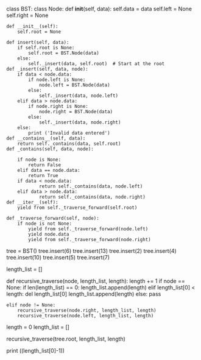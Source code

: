 class BST:
    class Node:
        def __init__(self, data):
            self.data = data
            self.left = None
            self.right = None

    def __init__(self):
        self.root = None

    def insert(self, data):
        if self.root is None:
            self.root = BST.Node(data)
        else:
            self._insert(data, self.root)  # Start at the root
    def _insert(self, data, node):
        if data < node.data:
            if node.left is None:
                node.left = BST.Node(data)
            else:
                self._insert(data, node.left)
        elif data > node.data:
            if node.right is None:
                node.right = BST.Node(data)
            else:
                self._insert(data, node.right)
        else:
            print ('Invalid data entered')
    def __contains__(self, data):
        return self._contains(data, self.root)
    def _contains(self, data, node):

        if node is None:
            return False
        elif data == node.data:
            return True
        if data < node.data:
                return self._contains(data, node.left)
        elif data > node.data:
                return self._contains(data, node.right)
    def __iter__(self):
        yield from self._traverse_forward(self.root)
        
    def _traverse_forward(self, node):
        if node is not None:
            yield from self._traverse_forward(node.left)
            yield node.data
            yield from self._traverse_forward(node.right)




            
tree = BST()
tree.insert(6)
tree.insert(13)
tree.insert(2)
tree.insert(4)
tree.insert(10)
tree.insert(5)
tree.insert(7)


length_list = []

def recursive_traverse(node, length_list, length):
    length += 1
    if node == None:
        if len(length_list) == 0:
            length_list.append(length)
        elif length_list[0] < length:
            del length_list[0]
            length_list.append(length)
        else:
            pass
        
        
    elif node != None:
        recursive_traverse(node.right, length_list, length)
        recursive_traverse(node.left, length_list, length)

length = 0
length_list = []

recursive_traverse(tree.root, length_list, length)

print ((length_list[0]-1))

